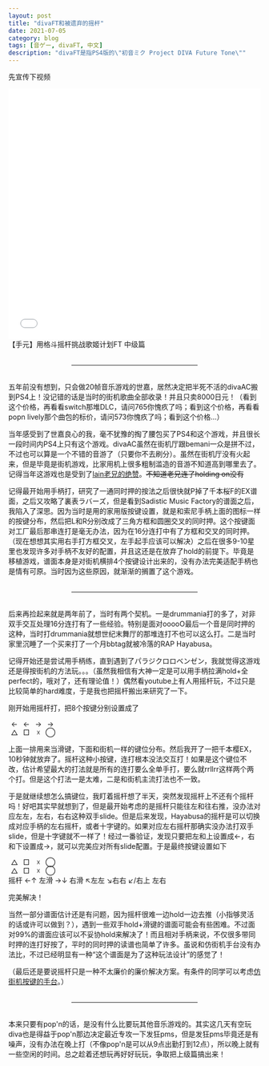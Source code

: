 ```yaml
---
layout: post
title: "divaFT和被遗弃的摇杆"
date: 2021-07-05
category: blog
tags: [音ゲー, divaFT, 中文]
description: "divaFT是指PS4版的\"初音ミク Project DIVA Future Tone\""
---
```


先宣传下视频

<iframe style="width: 100%; height: 500px" src="//player.bilibili.com/player.html?aid=846403804&bvid=BV1u54y1p77f&cid=363954032&page=1" scrolling="no" border="0" frameborder="no" framespacing="0" allowfullscreen="true"> </iframe>
【手元】用格斗摇杆挑战歌姬计划FT 中级篇

<hr style="margin: 32px 25%" />

五年前没有想到，只会做20帧音乐游戏的世嘉，居然决定把半死不活的divaAC搬到PS4上！没记错的话是当时的街机歌曲全部收录！并且只卖8000日元！（看到这个价格，再看看switch那堆DLC，请问765你愧疚了吗；看到这个价格，再看看popn lively那个曲包的标价，请问573你愧疚了吗；看到这个价格...）

当年感受到了世嘉良心的我，毫不犹豫的掏了腰包买了PS4和这个游戏，并且很长一段时间内PS4上只有这个游戏。divaAC虽然在街机厅跟bemani一众是拼不过，不过也可以算是一个不错的音游了（只要你不去刷分）。虽然在街机厅没有火起来，但是毕竟是街机游戏，比家用机上很多粗制滥造的音游不知道高到哪里去了。记得当年这游戏也是受到了[lain老兄的绝赞](https://djlain.com/2016/06/24/6448/)。~~不知道老兄连了holding on没有~~

记得最开始用手柄打，研究了一通同时押的按法之后很快就P掉了千本桜F的EX谱面，之后又攻略了裏表ラバーズ，但是看到Sadistic Music Factory的谱面之后，我陷入了深思。因为当时是用的家用版按键设置，就是和索尼手柄上面的图标一样的按键分布，然后把L和R分别改成了三角方框和圆圈交叉的同时押。这个按键面对工厂最后那串连打是毫无办法，因为在16分连打中有了方框和交叉的同时押。（现在想想其实用右手打方框交叉，左手起手应该可以解决）之后在很多9-10星里也发现许多对手柄不友好的配置，并且这还是在放弃了hold的前提下。毕竟是移植游戏，谱面本身是对街机横排4个按键设计出来的，没有办法完美适配手柄也是情有可原。当时因为这些原因，就渐渐的搁置了这个游戏。

<hr style="margin: 32px 25%" />

后来再捡起来就是两年前了，当时有两个契机。一是drummania打的多了，对非双手交互处理16分连打有了一些经验。特别是面对ooooO最后一个音是同时押的这种，当时打drummania就想世纪末舞厅的那堆连打不也可以这么打。二是当时家里沉睡了一个买来打了一个月bbtag就被冷落的RAP Hayabusa。

记得开始还是尝试用手柄练，直到遇到了パラジクロロベンゼン，我就觉得这游戏还是得按街机的方法玩。。。（虽然我相信有大神一定是可以用手柄拉满hold+全perfect的，哦对了，还有理论值！）偶然看youtube上有人用摇杆玩，不过只是比较简单的hard难度，于是我也把摇杆搬出来研究了一下。

刚开始用摇杆打，把8个按键分别设置成了

<div style="display: flex; text-align: center">
  <span style="width: 24px">←</span>
  <span style="width: 24px">←</span>
  <span style="width: 24px">→</span>
  <span style="width: 24px">→</span>
</div>
<div style="display: flex; text-align: center">
  <span style="width: 24px">△</span>
  <span style="width: 24px">□</span>
  <span style="width: 24px">☓</span>
  <span style="width: 24px">◯</span>
</div>

上面一排用来当滑键，下面和街机一样的键位分布。然后我开了一把千本樱EX，10秒钟就放弃了。摇杆这种小按键，连打根本没法交互打！如果是这个键位不改，估计希望最大的打法就是所有的连打要么全单手打，要么就rrllrr这样两个两个打。但是这个打法一是太难，二是和街机主流打法也不一致。

于是就继续想怎么搞键位，我盯着摇杆想了半天，突然发现摇杆上不还有个摇杆吗！好吧其实早就想到了，但是最开始考虑的是摇杆只能往左和往右推，没办法对应左左，左右，右右这种双手slide。但是后来发现，Hayabusa的摇杆是可以切换成对应手柄的左右摇杆，或者十字键的。如果对应左右摇杆那确实没办法打双手slide，但是十字键就不一样了！经过一番验证，发现只要把左和上设置成←，右和下设置成→，就可以完美应对所有slide配置。于是最终按键设置如下

<div style="display: flex; text-align: center">
  <span style="width: 24px">△</span>
  <span style="width: 24px">□</span>
  <span style="width: 24px">☓</span>
  <span style="width: 24px">◯</span>
</div>
<div style="display: flex; text-align: center">
  <span style="width: 24px">△</span>
  <span style="width: 24px">□</span>
  <span style="width: 24px">☓</span>
  <span style="width: 24px">◯</span>
</div>
摇杆 ←↑ 左滑 →↓ 右滑 ↖左左 ↘右右 ↙/右上 左右 

完美解决！

当然一部分谱面估计还是有问题，因为摇杆很难一边hold一边去推（小指够灵活的话或许可以做到？），遇到一些双手hold+滑键的谱面可能会有些困难。不过面对99%的谱面应该可以不妥协hold来解决了！而且相对手柄来说，不仅很多带同时押的连打好按了，平时的同时押的读谱也简单了许多。虽说和仿街机手台没有办法比，不过已经明显有一种“这个谱面是为了这种玩法设计”的感觉了！

（最后还是要说摇杆只是一种不太廉价的廉价解决方案。有条件的同学可以考虑[仿街机按键的手台](https://www.bilibili.com/video/BV1wi4y1g7Xa)。）

<hr style="margin: 32px 25%" />

本来只要有pop'n的话，是没有什么比要玩其他音乐游戏的。其实这几天有空玩diva也是得益于pop'n那边决定最近专攻一下发狂pms，但是发狂pms毕竟还是有噪声，没有办法在晚上打（不像pop'n是可以从9点出勤打到12点），所以晚上就有一些空闲的时间。总之趁着还想玩再好好玩玩，争取把上级篇搞出来！